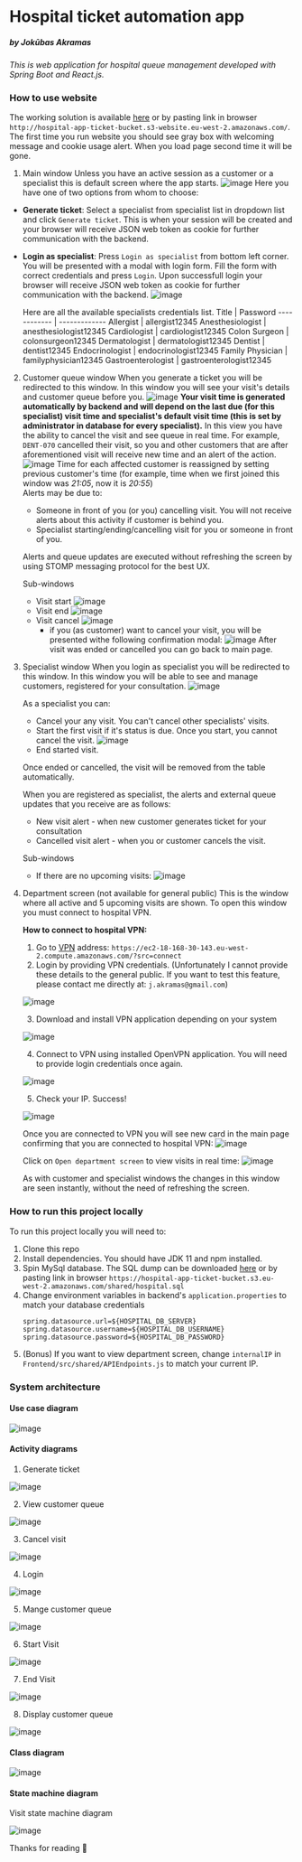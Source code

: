 # **Hospital ticket automation app**
##### by Jokūbas Akramas
_This is web application for hospital queue management developed with Spring Boot and React.js._
### How to use  website
The working solution is available [here](http://hospital-app-ticket-bucket.s3-website.eu-west-2.amazonaws.com/) or by pasting link in browser `http://hospital-app-ticket-bucket.s3-website.eu-west-2.amazonaws.com/`. The first time you run website you should see gray box with welcoming message and cookie usage alert. When you load page second time it will be gone.
1. Main window
Unless you have an active session as a customer or a specialist this is default screen where the app starts.
![image](https://user-images.githubusercontent.com/47061836/113435475-8ef5c080-93eb-11eb-87ce-755b352f9ba4.png)
Here you have one of two options from whom to choose:
- __Generate ticket__:  Select a specialist from specialist list in dropdown list and click `Generate ticket`. This is when your session will be created and your browser will receive JSON web token as cookie for further communication with the backend.
- __Login as specialist__:  Press `Login as specialist` from bottom left corner. You will be presented with a modal with login form. Fill the form with correct credentials and press `Login`. Upon successfull login your browser will receive JSON web token as cookie for further communication with the backend.
![image](https://user-images.githubusercontent.com/47061836/113436095-bbf6a300-93ec-11eb-9a7f-8f22268dd35e.png)
    
    Here are all the available specialists credentials list.
    Title | Password
    ------------ | -------------
    Allergist | allergist12345
    Anesthesiologist | anesthesiologist12345
    Cardiologist | cardiologist12345
    Colon Surgeon | colonsurgeon12345
    Dermatologist | dermatologist12345
    Dentist | dentist12345
    Endocrinologist | endocrinologist12345
    Family Physician | familyphysician12345
    Gastroenterologist | gastroenterologist12345

2. Customer queue window
    When you generate a ticket you will be redirected to this window. In this window you will see your visit's details and customer queue before you.
    ![image](https://user-images.githubusercontent.com/47061836/113437936-3ecd2d00-93f0-11eb-913e-8e016c031f73.png)
    __Your visit time is generated automatically by backend and will depend on the last due (for this specialist) visit time and specialist's default visit time (this is set by administrator in database for every specialist).__
    In this view you have the ability to cancel the visit and see queue in real time. For example, `DENT-070` cancelled their visit, so you and other customers that are after aforementioned visit will receive new time and an alert of the action. 
    ![image](https://user-images.githubusercontent.com/47061836/113437978-54425700-93f0-11eb-9e77-9ee1243ebd33.png)
    Time for each affected customer is reassigned by setting previous customer's time (for example, time when we first joined this window was *21:05*, now it is *20:55*)  
    Alerts may be due to:
    - Someone in front of you (or you) cancelling visit. You will not receive alerts about this activity if customer is behind you.
    - Specialist starting/ending/cancelling visit for you or someone in front of you.
    
    Alerts and queue updates are executed without refreshing the screen by using STOMP messaging protocol for the best UX.

    Sub-windows
    - Visit start
    ![image](https://user-images.githubusercontent.com/47061836/113438929-3fff5980-93f2-11eb-801d-c8513d601f22.png)
    - Visit end
    ![image](https://user-images.githubusercontent.com/47061836/113438945-48f02b00-93f2-11eb-9332-96f52cb9e6b0.png)
    - Visit cancel
    ![image](https://user-images.githubusercontent.com/47061836/113439030-6a511700-93f2-11eb-8fed-a598ad870141.png)
        - if you (as customer) want to cancel your visit, you will be presented withe following confirmation modal:
    ![image](https://user-images.githubusercontent.com/47061836/113439008-61604580-93f2-11eb-96f2-cff683e38a82.png)
    After visit was ended or cancelled you can go back to main page. 
    
3. Specialist window
    When you login as specialist you will be redirected to this window. In this window you will be able to see and manage customers, registered for your consultation.
    ![image](https://user-images.githubusercontent.com/47061836/113440632-7a1e2a80-93f5-11eb-9d7d-253a9208e916.png)
    
    As a specialist you can:
    - Cancel your any visit. You can't cancel other specialists' visits.
    - Start the first visit if it's status is due. Once you start, you cannot cancel the visit.
      ![image](https://user-images.githubusercontent.com/47061836/113441383-df265000-93f6-11eb-8056-6452d24f99b1.png)
    - End started visit. 
    
    Once ended or cancelled, the visit will be removed from the table automatically.

    When you are registered as specialist, the alerts and external queue updates that you receive are as follows:
    - New visit alert - when new customer generates ticket for your consultation
    - Cancelled visit alert - when you or customer cancels the visit.
    
    Sub-windows
    - If there are no upcoming visits:
    ![image](https://user-images.githubusercontent.com/47061836/113441423-f8c79780-93f6-11eb-8d54-0172ffdbbe08.png)
4. Department screen (not available for general public)
    This is the window where all active and 5 upcoming visits are shown. To open this window you must connect to hospital VPN.
    
    **How to connect to hospital VPN:**
    1. Go to [VPN](https://ec2-18-168-30-143.eu-west-2.compute.amazonaws.com/?src=connect) address: `https://ec2-18-168-30-143.eu-west-2.compute.amazonaws.com/?src=connect`
    2. Login by providing VPN credentials. (Unfortunately I cannot provide these details to the general public. If you want to test this feature, please contact me directly at: `j.akramas@gmail.com`)
    
    ![image](https://user-images.githubusercontent.com/47061836/113443411-9bcde080-93fa-11eb-9eae-28cce3d6c648.png)
    
    3. Download and install VPN application depending on your system
    
    ![image](https://user-images.githubusercontent.com/47061836/113443928-8b6a3580-93fb-11eb-9c03-7e4bea077481.png)
    
    4. Connect to VPN using installed OpenVPN application. You will need to provide login credentials once again. 
    
    ![image](https://user-images.githubusercontent.com/47061836/113444558-cae55180-93fc-11eb-83f1-3f08bd9a6495.png)
    
    5. Check your IP. Success!
    
    ![image](https://user-images.githubusercontent.com/47061836/113444609-e2243f00-93fc-11eb-8f3d-62debb76a65b.png)

    Once you are connected to VPN you will see new card in the main page confirming that you are connected to hospital VPN:
    ![image](https://user-images.githubusercontent.com/47061836/113444749-2b748e80-93fd-11eb-9008-da6e1df94756.png)
    
    Click on `Open department screen` to view visits in real time:
    ![image](https://user-images.githubusercontent.com/47061836/113445028-b6ee1f80-93fd-11eb-8afb-71bbfced5692.png)
    
    As with customer and specialist windows the changes in this window are seen instantly, without the need of refreshing the screen. 

### How to run this project locally
To run this project locally you will need to:
1. Clone this repo
2. Install dependencies. You should have JDK 11 and npm installed.
3. Spin MySql database. The SQL dump can be downloaded [here](https://hospital-app-ticket-bucket.s3.eu-west-2.amazonaws.com/shared/hospital.sql) or by pasting link in browser `https://hospital-app-ticket-bucket.s3.eu-west-2.amazonaws.com/shared/hospital.sql`
4. Change environment variables in backend's `application.properties` to match your database credentials
    ```
    spring.datasource.url=${HOSPITAL_DB_SERVER}
    spring.datasource.username=${HOSPITAL_DB_USERNAME}
    spring.datasource.password=${HOSPITAL_DB_PASSWORD}
    ```
5. (Bonus) If you want to view department screen, change `internalIP` in `Frontend/src/shared/APIEndpoints.js` to match your current IP.
### System architecture

#### Use case diagram
![image](https://user-images.githubusercontent.com/47061836/113449715-2288ba80-9407-11eb-9842-3a83669cfb9f.png)
#### Activity diagrams
1. Generate ticket

![image](https://user-images.githubusercontent.com/47061836/113449889-7abfbc80-9407-11eb-8cce-d8133fa14c8a.png)

2. View customer queue

![image](https://user-images.githubusercontent.com/47061836/113450046-cb371a00-9407-11eb-9bff-67fccd6382d8.png)

3. Cancel visit

![image](https://user-images.githubusercontent.com/47061836/113450092-e4d86180-9407-11eb-84c7-8ca960444f79.png)

4. Login

![image](https://user-images.githubusercontent.com/47061836/113450142-fc174f00-9407-11eb-869a-c45356b3ff5d.png)

5. Mange customer queue

![image](https://user-images.githubusercontent.com/47061836/113450184-10f3e280-9408-11eb-898e-81f5f740abe3.png)

6. Start Visit

![image](https://user-images.githubusercontent.com/47061836/113450217-1f41fe80-9408-11eb-9dcd-d7228677a789.png)

7. End Visit

![image](https://user-images.githubusercontent.com/47061836/113450247-2ec14780-9408-11eb-8006-b131afb4fb33.png)

8. Display customer queue

![image](https://user-images.githubusercontent.com/47061836/113450297-413b8100-9408-11eb-8225-04b5494e46dd.png)

#### Class diagram

![image](https://user-images.githubusercontent.com/47061836/113450598-e5252c80-9408-11eb-99c9-746bf1c3d881.png)

#### State machine diagram

Visit state machine diagram

![image](https://user-images.githubusercontent.com/47061836/113490000-292f3480-94d0-11eb-8e25-8a8e910e95ba.png)

Thanks for reading :slightly_smiling_face:	
